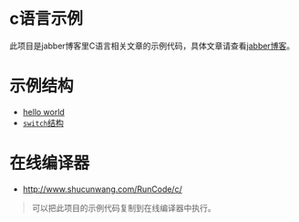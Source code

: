 # c语言示例

此项目是jabber博客里C语言相关文章的示例代码，具体文章请查看[jabber博客](http://jabber.oppophp.com)。

# 示例结构
- [hello world](/hello-world)
- [`switch`结构](/switch)

# 在线编译器

- http://www.shucunwang.com/RunCode/c/

> 可以把此项目的示例代码复制到在线编译器中执行。
